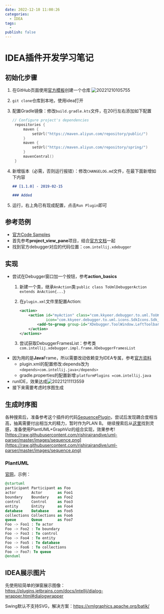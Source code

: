 ```yaml
---
date: 2022-12-10 11:00:26
categories:
  - IDEA
tags:
  - 
publish: false
---
```


# IDEA插件开发学习笔记

## 初始化步骤

1. 在GitHub页面使用[官方模板](https://github.com/JetBrains/intellij-platform-plugin-template)创建一个仓库
    ![20221210105755](https://cdn.jsdelivr.net/gh/kkyeer/picbed/20221210105755.png)
2. ```git clone```仓库到本地，使用idea打开
3. 配置Gradle镜像：修改```build.gradle.kts```文件，在20行左右添加如下配置

   ```kotlin
   // Configure project's dependencies
    repositories {
        maven {
            setUrl("https://maven.aliyun.com/repository/public/")
        }
        maven {
            setUrl("https://maven.aliyun.com/repository/spring/")
        }
        mavenCentral()
    }
    ```

4. 新增版本（必需，否则运行报错）：修改```CHANGELOG.md```文件，在最下面新增如下内容

    ```markdown
    ## [1.1.0] - 2019-02-15

    ### Added
    ```

5. 运行，右上角已有现成配置，点击```Run Plugin```即可

## 参考范例

- [官方Code Samples](https://github.com/JetBrains/intellij-sdk-code-samples)
- 首先参考**project_view_pane**项目，结合[官方文档](https://plugins.jetbrains.com/docs/intellij/plugin-extensions.html#declaring-extensions)一起
- 找到官方debugger对应的代码位置：```com.intellij.xdebugger```

## 实现

- 尝试在Debugger窗口加一个按钮，参考**action_basics**
  1. 新建一个类，继承```AnAction```类:```public class ToUmlDebuggerAction extends AnAction{...}```
  2. 在```plugin.xml```文件里配置Action:

      ```xml
      <action>
          <action id="myAction" class="com.kkyeer.debugger.to.uml.ToUmlDebuggerAction" text="My Action" description="My action description"
                  icon="com.kkyeer.debugger.to.uml.icons.SdkIcons.Sdk_default_icon">
              <add-to-group group-id="XDebugger.ToolWindow.LeftToolbar" anchor="last"/>
          </action>
      </actions>
      ```

  3. 尝试获取DebuggerFramesList：参考类```com.intellij.xdebugger.impl.frame.XDebuggerFramesList```
- 因为用的是**Java**Frame，所以需要改动依赖变为IDEA专属，参考[官方资料](https://plugins.jetbrains.com/docs/intellij/plugin-compatibility.html#exploring-module-and-plugin-apis)
  - plugin.xml的配置修改:depends改为```<depends>com.intellij.java</depends>```
  - gradle.properties的配置新增:```platformPlugins =com.intellij.java```
- runIDE，效果达成![20221211113559](https://cdn.jsdelivr.net/gh/kkyeer/picbed/20221211113559.png)
- 接下来需要考虑时序图生成

## 生成时序图

各种搜索后，准备参考这个插件的代码[SequencePlugin](https://github.com/Vanco/SequencePlugin)，尝试后发现耦合度相当高，抽离需要付出相当大的精力，暂时作为PLAN B。
继续搜索后从[这里](https://rishirajrandive.github.io/uml-parser/)找到灵感，准备使用PlantUML+GraphViz的组合实现，效果参考![https://raw.githubusercontent.com/rishirajrandive/uml-parser/master/images/sequence.png](https://raw.githubusercontent.com/rishirajrandive/uml-parser/master/images/sequence.png)

### PlantUML

[官网](https://plantuml.com)，示例：

```sql
@startuml
participant Participant as Foo
actor       Actor       as Foo1
boundary    Boundary    as Foo2
control     Control     as Foo3
entity      Entity      as Foo4
database    Database    as Foo5
collections Collections as Foo6
queue       Queue       as Foo7
Foo -> Foo1 : To actor 
Foo -> Foo2 : To boundary
Foo -> Foo3 : To control
Foo -> Foo4 : To entity
Foo -> Foo5 : To database
Foo -> Foo6 : To collections
Foo -> Foo7: To queue
@enduml
```

## IDEA展示图片

先使用较简单的弹窗展示图像：https://plugins.jetbrains.com/docs/intellij/dialog-wrapper.html#dialogwrapper

Swing默认不支持SVG，解决方案：https://xmlgraphics.apache.org/batik/

